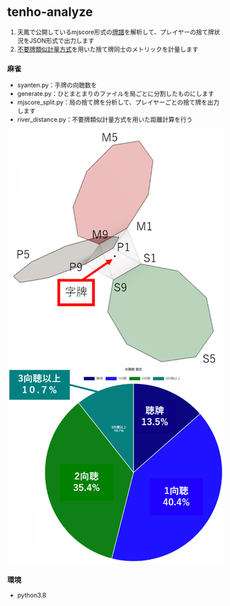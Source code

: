 # tenho-analyze
1. 天鳳で公開しているmjscore形式の[牌譜](https://tenhou.net/man/)を解析して、プレイヤーの捨て牌状況をJSON形式で出力します
2. [不要牌類似計量方式](https://ipsj.ixsq.nii.ac.jp/ej/index.php?active_action=repository_view_main_item_detail&page_id=13&block_id=8&item_id=210937&item_no=1)を用いた捨て牌同士のメトリックを計量します
### 麻雀
- syanten.py：手牌の向聴数を
- generate.py：ひとまとまりのファイルを局ごとに分割したものにします
- mjscore_split.py：局の捨て牌を分析して、プレイヤーごとの捨て牌を出力します
- river_distance.py：不要牌類似計量方式を用いた距離計算を行う

![demo](./media/metric.png)
![demo](./media/graph.png)

### 環境
- python3.8
